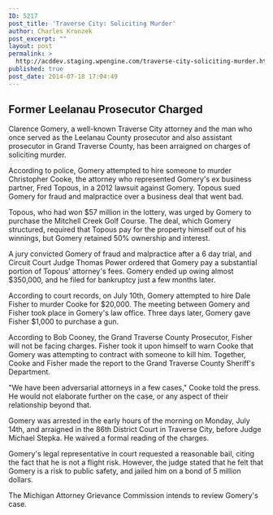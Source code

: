 ```yaml
---
ID: 5217
post_title: 'Traverse City: Soliciting Murder'
author: Charles Kronzek
post_excerpt: ""
layout: post
permalink: >
  http://acddev.staging.wpengine.com/traverse-city-soliciting-murder.html
published: true
post_date: 2014-07-18 17:04:49
---
```

<h2>Former Leelanau Prosecutor Charged</h2>
Clarence Gomery, a well-known Traverse City attorney and the man who once served as the Leelanau County prosecutor and also assistant prosecutor in Grand Traverse County, has been arraigned on charges of soliciting murder.

According to police, Gomery attempted to hire someone to murder Christopher Cooke, the attorney who represented Gomery's ex business partner, Fred Topous, in a 2012 lawsuit against Gomery. Topous sued Gomery for fraud and malpractice over a business deal that went bad.<!--more-->

Topous, who had won $57 million in the lottery, was urged by Gomery to purchase the Mitchell Creek Golf Course. The deal, which Gomery structured, required that Topous pay for the property himself out of his winnings, but Gomery retained 50% ownership and interest.

A jury convicted Gomery of fraud and malpractice after a 6 day trial, and Circuit Court Judge Thomas Power ordered that Gomery pay a substantial portion of Topous' attorney's fees. Gomery ended up owing almost $350,000, and he filed for bankruptcy just a few months later.

According to court records, on July 10th, Gomery attempted to hire Dale Fisher to murder Cooke for $20,000. The meeting between Gomery and Fisher took place in Gomery's law office. Three days later, Gomery gave Fisher $1,000 to purchase a gun.

According to Bob Cooney, the Grand Traverse County Prosecutor, Fisher will not be facing charges. Fisher took it upon himself to warn Cooke that Gomery was attempting to contract with someone to kill him. Together, Cooke and Fisher made the report to the Grand Traverse County Sheriff's Department.

"We have been adversarial attorneys in a few cases," Cooke told the press. He would not elaborate further on the case, or any aspect of their relationship beyond that.

Gomery was arrested in the early hours of the morning on Monday, July 14th, and arraigned in the 86th District Court in Traverse City, before Judge Michael Stepka. He waived a formal reading of the charges.

Gomery's legal representative in court requested a reasonable bail, citing the fact that he is not a flight risk. However, the judge stated that he felt that Gomery is a risk to public safety, and jailed him on a bond of 5 million dollars.

The Michigan Attorney Grievance Commission intends to review Gomery's case.